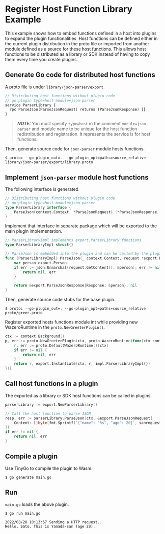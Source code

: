 # Register Host Function Library Example
This example shows how to embed functions defined in a host into plugins to expand the plugin functionalities.
Host functions can be defined either in the current plugin distribution in the proto file or imported from another module defined as a source for these host functions.
This allows host functions to be distributed as a library or SDK instead of having to copy them every time you create plugins.

## Generate Go code for distributed host functions
A proto file is under `library/json-parser/export`.

```protobuf
// Distributing host functions without plugin code
// go:plugin type=host module=json-parser
service ParserLibrary {
  rpc ParseJson(ParseJsonRequest) returns (ParseJsonResponse) {}
}
```

> **_NOTE:_** You must specify `type=host` in the comment `module=json-parser` and module name to be unique for the host function redistribution and registration.
It represents the service is for host functions.

Then, generate source code for `json-parser` module hosts functions.

```shell
$ protoc --go-plugin_out=. --go-plugin_opt=paths=source_relative library/json-parser/export/library.proto 
```

## Implement `json-parser` module host functions
The following interface is generated.

```go
// Distributing host functions without plugin code
// go:plugin type=host module=json-parser
type ParserLibrary interface {
	ParseJson(context.Context, *ParseJsonRequest) (*ParseJsonResponse, error)
}
```

Implement that interface in separate package which will be exported to the main plugin implementation.

```go
// ParserLibraryImpl implements export.ParserLibrary functions
type ParserLibraryImpl struct{}

// ParseJson is embedded into the plugin and can be called by the plugin.
func (ParserLibraryImpl) ParseJson(_ context.Context, request *export.ParseJsonRequest) (*export.ParseJsonResponse, error) {
    var person export.Person
    if err := json.Unmarshal(request.GetContent(), &person); err != nil {
        return nil, err
    }

    return &export.ParseJsonResponse{Response: &person}, nil
}
```

Then, generate source code stubs for the base plugin.

```shell
$ protoc --go-plugin_out=. --go-plugin_opt=paths=source_relative proto/greer.proto 
```

Register exported hosts functions module int while providing new WazeroRuntime in the `proto.NewGreeterPlugin()`.

```go
ctx := context.Background()
p, err := proto.NewGreeterPlugin(ctx, proto.WazeroRuntime(func(ctx context.Context) (wazero.Runtime, error) {
    r, err := proto.DefaultWazeroRuntime()(ctx)
    if err != nil {
        return nil, err
    }
    return r, export.Instantiate(ctx, r, impl.ParserLibraryImpl{})
}))
```

## Call host functions in a plugin
The exported as a library or SDK host functions can be called in plugins.

```go
parserLibrary := export.NewParserLibrary()

// Call the host function to parse JSON
resp, err := parserLibrary.ParseJson(ctx, &export.ParseJsonRequest{
    Content: []byte(fmt.Sprintf(`{"name": "%s", "age": 20}`, sanrequest.Message)),
})
if err != nil {
    return nil, err
}
```

## Compile a plugin
Use TinyGo to compile the plugin to Wasm.

```shell
$ go generate main.go
```

## Run
`main.go` loads the above plugin.

```shell
$ go run main.go
```
```shll
2022/08/28 10:13:57 Sending a HTTP request...
Hello, Sato. This is Yamada-san (age 20).
```


